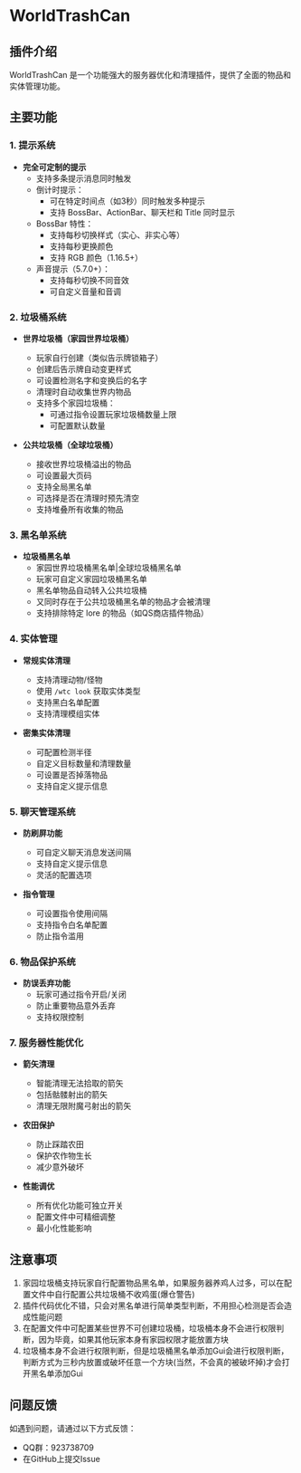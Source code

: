 # WorldTrashCan

## 插件介绍

WorldTrashCan 是一个功能强大的服务器优化和清理插件，提供了全面的物品和实体管理功能。

## 主要功能

### 1. 提示系统

- **完全可定制的提示**
  - 支持多条提示消息同时触发
  - 倒计时提示：
    - 可在特定时间点（如3秒）同时触发多种提示
    - 支持 BossBar、ActionBar、聊天栏和 Title 同时显示
  - BossBar 特性：
    - 支持每秒切换样式（实心、非实心等）
    - 支持每秒更换颜色
    - 支持 RGB 颜色（1.16.5+）
  - 声音提示（5.7.0+）：
    - 支持每秒切换不同音效
    - 可自定义音量和音调

### 2. 垃圾桶系统

- **世界垃圾桶（家园世界垃圾桶）**
  
  - 玩家自行创建（类似告示牌锁箱子）
  - 创建后告示牌自动变更样式
  - 可设置检测名字和变换后的名字
  - 清理时自动收集世界内物品
  - 支持多个家园垃圾桶：
    - 可通过指令设置玩家垃圾桶数量上限
    - 可配置默认数量

- **公共垃圾桶（全球垃圾桶）**
  
  - 接收世界垃圾桶溢出的物品
  - 可设置最大页码
  - 支持全局黑名单
  - 可选择是否在清理时预先清空
  - 支持堆叠所有收集的物品

### 3. 黑名单系统

- **垃圾桶黑名单**
  - 家园世界垃圾桶黑名单|全球垃圾桶黑名单
  - 玩家可自定义家园垃圾桶黑名单
  - 黑名单物品自动转入公共垃圾桶
  - 又同时存在于公共垃圾桶黑名单的物品才会被清理
  - 支持排除特定 lore 的物品（如QS商店插件物品）

### 4. 实体管理

- **常规实体清理**
  
  - 支持清理动物/怪物
  - 使用 `/wtc look` 获取实体类型
  - 支持黑白名单配置
  - 支持清理模组实体

- **密集实体清理**
  
  - 可配置检测半径
  - 自定义目标数量和清理数量
  - 可设置是否掉落物品
  - 支持自定义提示信息

### 5. 聊天管理系统
- **防刷屏功能**
  - 可自定义聊天消息发送间隔
  - 支持自定义提示信息
  - 灵活的配置选项

- **指令管理**
  - 可设置指令使用间隔
  - 支持指令白名单配置
  - 防止指令滥用

### 6. 物品保护系统
- **防误丢弃功能**
  - 玩家可通过指令开启/关闭
  - 防止重要物品意外丢弃
  - 支持权限控制

### 7. 服务器性能优化
- **箭矢清理**
  - 智能清理无法拾取的箭矢
  - 包括骷髅射出的箭矢
  - 清理无限附魔弓射出的箭矢
  
- **农田保护**
  - 防止踩踏农田
  - 保护农作物生长
  - 减少意外破坏

- **性能调优**
  - 所有优化功能可独立开关
  - 配置文件中可精细调整
  - 最小化性能影响

## 注意事项

1. 家园垃圾桶支持玩家自行配置物品黑名单，如果服务器养鸡人过多，可以在配置文件中自行配置公共垃圾桶不收鸡蛋(爆仓警告)
2. 插件代码优化不错，只会对黑名单进行简单类型判断，不用担心检测是否会造成性能问题
3. 在配置文件中可配置某些世界不可创建垃圾桶，垃圾桶本身不会进行权限判断，因为毕竟，如果其他玩家本身有家园权限才能放置方块
4. 垃圾桶本身不会进行权限判断，但是垃圾桶黑名单添加Gui会进行权限判断，判断方式为三秒内放置或破坏任意一个方块(当然，不会真的被破坏掉)才会打开黑名单添加Gui

## 问题反馈

如遇到问题，请通过以下方式反馈：

- QQ群：923738709
- 在GitHub上提交Issue